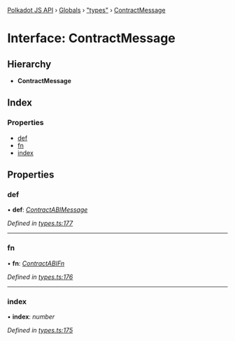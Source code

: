 [Polkadot JS API](../README.md) › [Globals](../globals.md) › ["types"](../modules/_types_.md) › [ContractMessage](_types_.contractmessage.md)

# Interface: ContractMessage

## Hierarchy

* **ContractMessage**

## Index

### Properties

* [def](_types_.contractmessage.md#def)
* [fn](_types_.contractmessage.md#fn)
* [index](_types_.contractmessage.md#index)

## Properties

###  def

• **def**: *[ContractABIMessage](_types_.contractabimessage.md)*

*Defined in [types.ts:177](https://github.com/polkadot-js/api/blob/d6239cbe56/packages/api-contract/src/types.ts#L177)*

___

###  fn

• **fn**: *[ContractABIFn](_types_.contractabifn.md)*

*Defined in [types.ts:176](https://github.com/polkadot-js/api/blob/d6239cbe56/packages/api-contract/src/types.ts#L176)*

___

###  index

• **index**: *number*

*Defined in [types.ts:175](https://github.com/polkadot-js/api/blob/d6239cbe56/packages/api-contract/src/types.ts#L175)*
